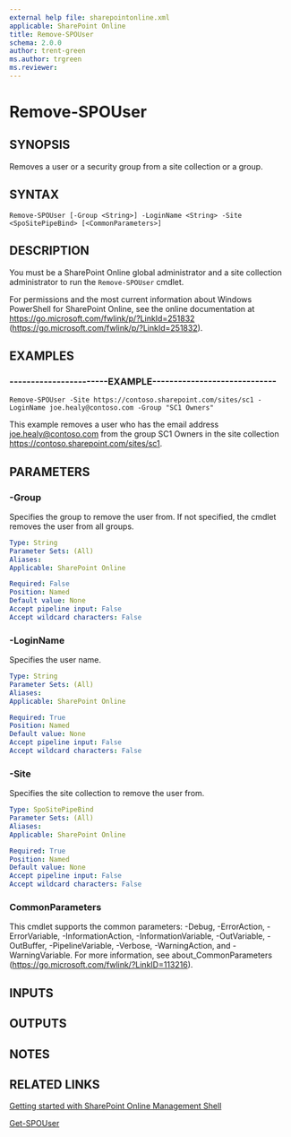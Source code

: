 ```yaml
---
external help file: sharepointonline.xml
applicable: SharePoint Online
title: Remove-SPOUser
schema: 2.0.0
author: trent-green
ms.author: trgreen
ms.reviewer:
---
```


# Remove-SPOUser

## SYNOPSIS
Removes a user or a security group from a site collection or a group.


## SYNTAX

```
Remove-SPOUser [-Group <String>] -LoginName <String> -Site <SpoSitePipeBind> [<CommonParameters>]
```

## DESCRIPTION

You must be a SharePoint Online global administrator and a site collection administrator to run the `Remove-SPOUser` cmdlet.

For permissions and the most current information about Windows PowerShell for SharePoint Online, see the online documentation at https://go.microsoft.com/fwlink/p/?LinkId=251832 (https://go.microsoft.com/fwlink/p/?LinkId=251832).


## EXAMPLES

### -----------------------EXAMPLE-----------------------------
```
Remove-SPOUser -Site https://contoso.sharepoint.com/sites/sc1 -LoginName joe.healy@contoso.com -Group "SC1 Owners"
```
This example removes a user who has the email address joe.healy@contoso.com from the group SC1 Owners in the site collection https://contoso.sharepoint.com/sites/sc1.


## PARAMETERS

### -Group
Specifies the group to remove the user from. If not specified, the cmdlet removes the user from all groups.


```yaml
Type: String
Parameter Sets: (All)
Aliases: 
Applicable: SharePoint Online

Required: False
Position: Named
Default value: None
Accept pipeline input: False
Accept wildcard characters: False
```

### -LoginName
Specifies the user name.


```yaml
Type: String
Parameter Sets: (All)
Aliases: 
Applicable: SharePoint Online

Required: True
Position: Named
Default value: None
Accept pipeline input: False
Accept wildcard characters: False
```

### -Site
Specifies the site collection to remove the user from.


```yaml
Type: SpoSitePipeBind
Parameter Sets: (All)
Aliases: 
Applicable: SharePoint Online

Required: True
Position: Named
Default value: None
Accept pipeline input: False
Accept wildcard characters: False
```

### CommonParameters
This cmdlet supports the common parameters: -Debug, -ErrorAction, -ErrorVariable, -InformationAction, -InformationVariable, -OutVariable, -OutBuffer, -PipelineVariable, -Verbose, -WarningAction, and -WarningVariable. For more information, see about_CommonParameters (https://go.microsoft.com/fwlink/?LinkID=113216).

## INPUTS

## OUTPUTS

## NOTES

## RELATED LINKS

[Getting started with SharePoint Online Management Shell](https://docs.microsoft.com/powershell/sharepoint/sharepoint-online/connect-sharepoint-online?view=sharepoint-ps)

[Get-SPOUser](Get-SPOUser.md)
